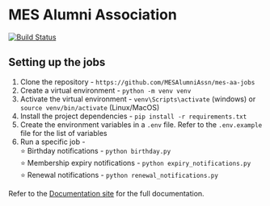 # MES Alumni Association 

[![Build Status](https://app.travis-ci.com/MESAlumniAssn/mes-aa-jobs.svg?branch=main)](https://app.travis-ci.com/MESAlumniAssn/mes-aa-jobs)

## Setting up the jobs
1. Clone the repository - `https://github.com/MESAlumniAssn/mes-aa-jobs`
2. Create a virtual environment - `python -m venv venv`
3. Activate the virtual environment - `venv\Scripts\activate` (windows) or `source venv/bin/activate` (Linux/MacOS)
4. Install the project dependencies - `pip install -r requirements.txt`
5. Create the environment variables in a `.env` file. Refer to the `.env.example` file for the list of variables
6. Run a specific job -<br />
   :star: Birthday notifications - `python birthday.py`<br />
   :star: Membership expiry notifications - `python expiry_notifications.py`<br />
   :star: Renewal notifications - `python renewal_notifications.py`

Refer to the [Documentation site](https://mesalumniassn.github.io/docs) for the full documentation.
